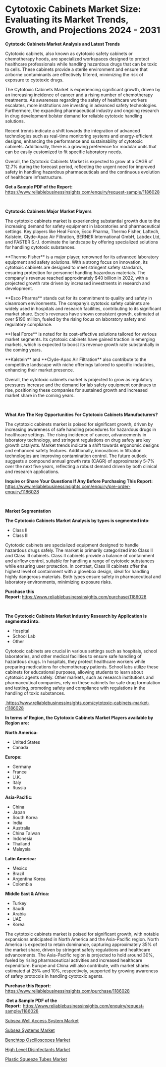 <p><h1>Cytotoxic Cabinets Market Size: Evaluating its Market Trends, Growth, and Projections 2024 - 2031</h1></p><p><strong>Cytotoxic Cabinets Market Analysis and Latest Trends</strong></p>
<p><p>Cytotoxic cabinets, also known as cytotoxic safety cabinets or chemotherapy hoods, are specialized workspaces designed to protect healthcare professionals while handling hazardous drugs that can be toxic to cells. These cabinets provide a sterile environment and ensure that airborne contaminants are effectively filtered, minimizing the risk of exposure to cytotoxic drugs.</p><p>The Cytotoxic Cabinets Market is experiencing significant growth, driven by an increasing incidence of cancer and a rising number of chemotherapy treatments. As awareness regarding the safety of healthcare workers escalates, more institutions are investing in advanced safety technologies. Furthermore, the expanding pharmaceutical industry and ongoing research in drug development bolster demand for reliable cytotoxic handling solutions.</p><p>Recent trends indicate a shift towards the integration of advanced technologies such as real-time monitoring systems and energy-efficient designs, enhancing the performance and sustainability of cytotoxic cabinets. Additionally, there is a growing preference for modular units that can be easily customized to fit specific laboratory needs. </p><p>Overall, the Cytotoxic Cabinets Market is expected to grow at a CAGR of 12.7% during the forecast period, reflecting the urgent need for improved safety in handling hazardous pharmaceuticals and the continuous evolution of healthcare infrastructure.</p></p>
<p><strong>Get a Sample PDF of the Report:&nbsp;</strong> <a href="https://www.reliablebusinessinsights.com/enquiry/request-sample/1186028?utm_campaign=75&utm_medium=2&utm_source=Github&utm_content=ia&utm_term=22102024&utm_id=cytotoxic-cabinets">https://www.reliablebusinessinsights.com/enquiry/request-sample/1186028</a></p>
<p>&nbsp;</p>
<p><strong>Cytotoxic Cabinets Major Market Players</strong></p>
<p><p>The cytotoxic cabinets market is experiencing substantial growth due to the increasing demand for safety equipment in laboratories and pharmaceutical settings. Key players like Heal Force, Esco Pharma, Thermo Fisher, Laftech, Kalstein, Clyde-Apac Air Filtration, BERNER International GmbH, Labdex Ltd, and FASTER S.r.l. dominate the landscape by offering specialized solutions for handling cytotoxic substances.</p><p>**Thermo Fisher** is a major player, renowned for its advanced laboratory equipment and safety solutions. With a strong focus on innovation, its cytotoxic cabinets are designed to meet stringent safety standards, ensuring protection for personnel handling hazardous materials. The company's revenue reached approximately $40 billion in 2022, with a projected growth rate driven by increased investments in research and development.</p><p>**Esco Pharma** stands out for its commitment to quality and safety in cleanroom environments. The company’s cytotoxic safety cabinets are widely used in hospitals and research facilities, contributing to its significant market share. Esco's revenues have shown consistent growth, estimated at over $190 million, fueled by the rising focus on laboratory safety and regulatory compliance.</p><p>**Heal Force** is noted for its cost-effective solutions tailored for various market segments. Its cytotoxic cabinets have gained traction in emerging markets, which is expected to boost its revenue growth rate substantially in the coming years.</p><p>**Kalstein** and **Clyde-Apac Air Filtration** also contribute to the competitive landscape with niche offerings tailored to specific industries, enhancing their market presence.</p><p>Overall, the cytotoxic cabinets market is projected to grow as regulatory pressures increase and the demand for lab safety equipment continues to rise, positioning these companies for sustained growth and increased market share in the coming years.</p></p>
<p>&nbsp;</p>
<p><strong>What Are The Key Opportunities For Cytotoxic Cabinets Manufacturers?</strong></p>
<p><p>The cytotoxic cabinets market is poised for significant growth, driven by increasing awareness of safe handling procedures for hazardous drugs in healthcare settings. The rising incidence of cancer, advancements in laboratory technology, and stringent regulations on drug safety are key growth catalysts. Market trends indicate a shift towards ergonomic designs and enhanced safety features. Additionally, innovations in filtration technologies are improving contamination control. The future outlook suggests a compound annual growth rate (CAGR) of approximately 5-7% over the next five years, reflecting a robust demand driven by both clinical and research applications.</p></p>
<p><strong>Inquire or Share Your Questions If Any Before Purchasing This Report:</strong> <a href="https://www.reliablebusinessinsights.com/enquiry/pre-order-enquiry/1186028?utm_campaign=75&utm_medium=2&utm_source=Github&utm_content=ia&utm_term=22102024&utm_id=cytotoxic-cabinets">https://www.reliablebusinessinsights.com/enquiry/pre-order-enquiry/1186028</a></p>
<p>&nbsp;</p>
<p><strong>Market Segmentation</strong></p>
<p><strong>The Cytotoxic Cabinets Market Analysis by types is segmented into:</strong></p>
<p><ul><li>Class II</li><li>Class III</li></ul></p>
<p><p>Cytotoxic cabinets are specialized equipment designed to handle hazardous drugs safely. The market is primarily categorized into Class II and Class III cabinets. Class II cabinets provide a balance of containment and airflow control, suitable for handling a range of cytotoxic substances while ensuring user protection. In contrast, Class III cabinets offer the highest level of containment with a glovebox design, ideal for handling highly dangerous materials. Both types ensure safety in pharmaceutical and laboratory environments, minimizing exposure risks.</p></p>
<p><strong>Purchase this Report:&nbsp;</strong><a href="https://www.reliablebusinessinsights.com/purchase/1186028?utm_campaign=75&utm_medium=2&utm_source=Github&utm_content=ia&utm_term=22102024&utm_id=cytotoxic-cabinets">https://www.reliablebusinessinsights.com/purchase/1186028</a></p>
<p>&nbsp;</p>
<p><strong>The Cytotoxic Cabinets Market Industry Research by Application is segmented into:</strong></p>
<p><ul><li>Hospital</li><li>School Lab</li><li>Other</li></ul></p>
<p><p>Cytotoxic cabinets are crucial in various settings such as hospitals, school laboratories, and other medical facilities to ensure safe handling of hazardous drugs. In hospitals, they protect healthcare workers while preparing medications for chemotherapy patients. School labs utilize these cabinets for educational purposes, allowing students to learn about cytotoxic agents safely. Other markets, such as research institutions and pharmaceutical companies, rely on these cabinets for safe drug formulation and testing, promoting safety and compliance with regulations in the handling of toxic substances.</p></p>
<p><a href="https://www.reliablebusinessinsights.com/cytotoxic-cabinets-market-r1186028?utm_campaign=75&utm_medium=2&utm_source=Github&utm_content=ia&utm_term=22102024&utm_id=cytotoxic-cabinets">&nbsp;https://www.reliablebusinessinsights.com/cytotoxic-cabinets-market-r1186028</a></p>
<p><strong>In terms of Region, the Cytotoxic Cabinets Market Players available by Region are:</strong></p>
<p>
    <p> <strong> North America: </strong>
        <ul>
            <li>United States</li>
            <li>Canada</li>
        </ul>
        </p> 
    <p> <strong> Europe: </strong>
        <ul>
            <li>Germany</li>
            <li>France</li>
            <li>U.K.</li>
            <li>Italy</li>
            <li>Russia</li>
        </ul>
        </p> 
    <p> <strong> Asia-Pacific: </strong>
        <ul>
            <li>China</li>
            <li>Japan</li>
            <li>South Korea</li>
            <li>India</li>
            <li>Australia</li>
            <li>China Taiwan</li>
            <li>Indonesia</li>
            <li>Thailand</li>
            <li>Malaysia</li>
        </ul>
        </p> 
    <p> <strong> Latin America: </strong>
        <ul>
            <li>Mexico</li>
            <li>Brazil</li>
            <li>Argentina Korea</li>
            <li>Colombia</li>
        </ul>
        </p> 
    <p> <strong> Middle East & Africa: </strong>
        <ul>
            <li>Turkey</li>
            <li>Saudi</li>
            <li>Arabia</li>
            <li>UAE</li>
            <li>Korea</li>
        </ul>
    </p>
    </p>
<p><p>The cytotoxic cabinets market is poised for significant growth, with notable expansions anticipated in North America and the Asia-Pacific region. North America is expected to retain dominance, capturing approximately 35% of the market share, driven by stringent safety regulations and healthcare advancements. The Asia-Pacific region is projected to hold around 30%, fueled by rising pharmaceutical activities and increased healthcare expenditure. Europe and China will also contribute, with market shares estimated at 25% and 10%, respectively, supported by growing awareness of safety protocols in handling cytotoxic agents.</p></p>
<p><strong>Purchase this Report: </strong><a href="https://www.reliablebusinessinsights.com/purchase/1186028?utm_campaign=75&utm_medium=2&utm_source=Github&utm_content=ia&utm_term=22102024&utm_id=cytotoxic-cabinets">https://www.reliablebusinessinsights.com/purchase/1186028</a></p>
<p>&nbsp;<strong>Get a Sample PDF of the Report:&nbsp;&nbsp;</strong><a href="https://www.reliablebusinessinsights.com/enquiry/request-sample/1186028?utm_campaign=75&utm_medium=2&utm_source=Github&utm_content=ia&utm_term=22102024&utm_id=cytotoxic-cabinets">https://www.reliablebusinessinsights.com/enquiry/request-sample/1186028</a></p>
<p><strong></strong></p>
<p><p><a href="https://www.linkedin.com/pulse/global-subsea-well-access-system-market-share-growth-opportunities-xrzbc?utm_campaign=75&utm_medium=2&utm_source=Github&utm_content=ia&utm_term=22102024&utm_id=cytotoxic-cabinets">Subsea Well Access System Market</a></p><p><a href="https://www.linkedin.com/pulse/market-insights-global-subsea-systems-forecast-innovation-trends-h0z7c?utm_campaign=75&utm_medium=2&utm_source=Github&utm_content=ia&utm_term=22102024&utm_id=cytotoxic-cabinets">Subsea Systems Market</a></p><p><a href="https://issuu.com/reportprime-2/docs/benchtop-oscilloscopes-market-size-_501fa6aac0ce87?utm_campaign=75&utm_medium=2&utm_source=Github&utm_content=ia&utm_term=22102024&utm_id=cytotoxic-cabinets">Benchtop Oscilloscopes Market</a></p><p><a href="https://github.com/taketakyriffecd/Market-Research-Report-List-1/blob/main/high-level-disinfectants-market.md?utm_campaign=75&utm_medium=2&utm_source=Github&utm_content=ia&utm_term=22102024&utm_id=cytotoxic-cabinets">High Level Disinfectants Market</a></p><p><a href="https://github.com/shivermasallash/Market-Research-Report-List-1/blob/main/plastic-squeeze-tubes-market.md?utm_campaign=75&utm_medium=2&utm_source=Github&utm_content=ia&utm_term=22102024&utm_id=cytotoxic-cabinets">Plastic Squeeze Tubes Market</a></p></p>